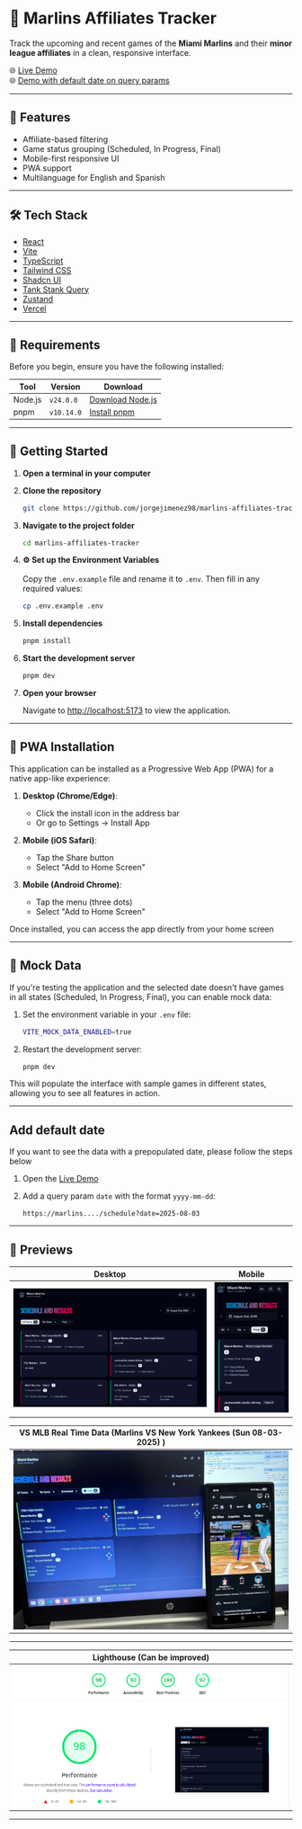 # 🐬 Marlins Affiliates Tracker

Track the upcoming and recent games of the **Miami Marlins** and their **minor league affiliates** in a clean, responsive interface.

🌐 <a href="https://marlins-affiliates-tracker.vercel.app" target="_blank">Live Demo</a>  
🌐 <a href="https://marlins-affiliates-tracker.vercel.app/schedule?date=2025-08-03" target="_blank">Demo with default date on query params</a>

---

## 🚀 Features

- Affiliate-based filtering
- Game status grouping (Scheduled, In Progress, Final)
- Mobile-first responsive UI
- PWA support
- Multilanguage for English and Spanish
---


## 🛠️ Tech Stack

- [React](https://reactjs.org/)
- [Vite](https://vitejs.dev/)
- [TypeScript](https://www.typescriptlang.org/)
- [Tailwind CSS](https://tailwindcss.com/)
- [Shadcn UI](https://ui.shadcn.com/)
- [Tank Stank Query](https://tanstack.com/query/v5/docs/framework/react/overview)
- [Zustand](https://zustand-demo.pmnd.rs/)
- [Vercel](https://vercel.com/)

---

## 🧰 Requirements

Before you begin, ensure you have the following installed:

| Tool | Version | Download |
|------|---------|----------|
| Node.js | `v24.0.0` | [Download Node.js](https://nodejs.org/en/download/current) |
| pnpm | `v10.14.0` | [Install pnpm](https://pnpm.io/installation) |

---

## 🚀 Getting Started

1. **Open a terminal in your computer**

2. **Clone the repository**
   ```bash
   git clone https://github.com/jorgejimenez98/marlins-affiliates-tracker.git
   ```

3. **Navigate to the project folder**
   ```bash
   cd marlins-affiliates-tracker
   ```
   
5. **⚙️ Set up the Environment Variables**
   <br/><br/>
   Copy the `.env.example` file and rename it to `.env`. Then fill in any required values:

   ```bash
   cp .env.example .env
   ```
   
7. **Install dependencies**
   ```bash
   pnpm install
   ```

8. **Start the development server**
   ```bash
   pnpm dev
   ```

9. **Open your browser**
   
   Navigate to [http://localhost:5173](http://localhost:5173) to view the application.

---

## 📱 PWA Installation

This application can be installed as a Progressive Web App (PWA) for a native app-like experience:

1. **Desktop (Chrome/Edge)**:
   - Click the install icon in the address bar
   - Or go to Settings → Install App

2. **Mobile (iOS Safari)**:
   - Tap the Share button
   - Select "Add to Home Screen"

3. **Mobile (Android Chrome)**:
   - Tap the menu (three dots)
   - Select "Add to Home Screen"

Once installed, you can access the app directly from your home screen

---

## 🧪 Mock Data

If you're testing the application and the selected date doesn't have games in all states (Scheduled, In Progress, Final), you can enable mock data:

1. Set the environment variable in your `.env` file:
   ```bash
   VITE_MOCK_DATA_ENABLED=true
   ```

2. Restart the development server:
   ```bash
   pnpm dev
   ```

This will populate the interface with sample games in different states, allowing you to see all features in action.

---

## Add default date

If you want to see the data with a prepopulated date, please follow the steps below

1. Open the [Live Demo](https://marlins-affiliates-tracker.vercel.app/schedule)

2. Add a query param ```date``` with the format ```yyyy-mm-dd```:
   ```
   https://marlins..../schedule?date=2025-08-03
   ```
---

## 📸 Previews

| Desktop | Mobile 
|-----------------|----------------
| ![Desktop View](/public/docs/desktop.png) | ![Mobile View](/public/docs/mobile.png) 

| VS MLB Real Time Data (Marlins VS New York Yankees (Sun 08-03-2025) ) |
| --------------------- |
| ![vs-mlb-data](/public/docs/vs-mlb-data.jpg) |
---


| Lighthouse (Can be improved)|
| --------------------- |
| ![lighthouse](/public/docs/lighthouse.png) |
---
